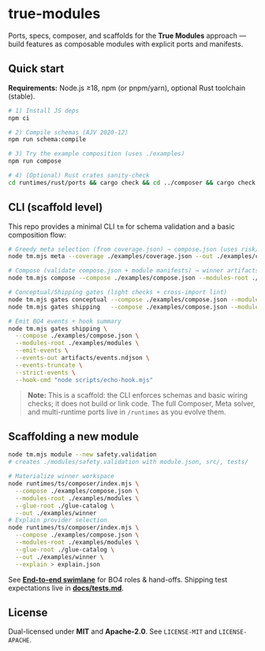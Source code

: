 # true-modules

Ports, specs, composer, and scaffolds for the **True Modules** approach — build features as composable modules with explicit ports and manifests.

## Quick start

**Requirements:** Node.js ≥18, npm (or pnpm/yarn), optional Rust toolchain (stable).

```bash
# 1) Install JS deps
npm ci

# 2) Compile schemas (AJV 2020-12)
npm run schema:compile

# 3) Try the example composition (uses ./examples)
npm run compose

# 4) (Optional) Rust crates sanity-check
cd runtimes/rust/ports && cargo check && cd ../composer && cargo check
```

## CLI (scaffold level)
This repo provides a minimal CLI `tm` for schema validation and a basic composition flow:

```bash
# Greedy meta selection (from coverage.json) → compose.json (uses risk/evidence scoring)
node tm.mjs meta --coverage ./examples/coverage.json --out ./examples/compose.greedy.json

# Compose (validate compose.json + module manifests) → winner artifacts
node tm.mjs compose --compose ./examples/compose.json --modules-root ./examples/modules --out ./examples/winner

# Conceptual/Shipping gates (light checks + cross-import lint)
node tm.mjs gates conceptual --compose ./examples/compose.json --modules-root ./examples/modules
node tm.mjs gates shipping   --compose ./examples/compose.json --modules-root ./examples/modules

# Emit BO4 events + hook summary
node tm.mjs gates shipping \
  --compose ./examples/compose.json \
  --modules-root ./examples/modules \
  --emit-events \
  --events-out artifacts/events.ndjson \
  --events-truncate \
  --strict-events \
  --hook-cmd "node scripts/echo-hook.mjs"
```

> **Note:** This is a scaffold: the CLI enforces schemas and basic wiring checks; it does not build or link code. The full Composer, Meta solver, and multi-runtime ports live in `/runtimes` as you evolve them.

## Scaffolding a new module

```bash
node tm.mjs module --new safety.validation
# creates ./modules/safety.validation with module.json, src/, tests/

# Materialize winner workspace
node runtimes/ts/composer/index.mjs \
  --compose ./examples/compose.json \
  --modules-root ./examples/modules \
  --glue-root ./glue-catalog \
  --out ./examples/winner
# Explain provider selection
node runtimes/ts/composer/index.mjs \
  --compose ./examples/compose.json \
  --modules-root ./examples/modules \
  --glue-root ./glue-catalog \
  --out ./examples/winner \
  --explain > explain.json
```

See **[End-to-end swimlane](docs/swimlane.md)** for BO4 roles & hand-offs.
Shipping test expectations live in **[docs/tests.md](docs/tests.md)**.

## License
Dual-licensed under **MIT** and **Apache-2.0**. See `LICENSE-MIT` and `LICENSE-APACHE`.

